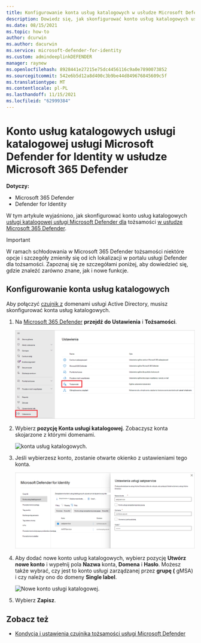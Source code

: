 ```yaml
---
title: Konfigurowanie konta usług katalogowych w usłudze Microsoft Defender dla tożsamości
description: Dowiedz się, jak skonfigurować konto usług katalogowych usługi katalogowej usługi Microsoft Defender for Identity w usłudze Microsoft 365 Defender
ms.date: 08/15/2021
ms.topic: how-to
author: dcurwin
ms.author: dacurwin
ms.service: microsoft-defender-for-identity
ms.custom: admindeeplinkDEFENDER
manager: raynew
ms.openlocfilehash: 8928441e27215e75dc4456116c9a0e7890073852
ms.sourcegitcommit: 542e6b5d12a8d400c3b9be44d849676845609c5f
ms.translationtype: MT
ms.contentlocale: pl-PL
ms.lasthandoff: 11/15/2021
ms.locfileid: "62999384"
---
```

# <a name="microsoft-defender-for-identity-directory-services-account-in-microsoft-365-defender"></a>Konto usług katalogowych usługi katalogowej usługi Microsoft Defender for Identity w usłudze Microsoft 365 Defender

**Dotyczy:**

- Microsoft 365 Defender
- Defender for Identity

W tym artykule wyjaśniono, jak skonfigurować konto usług katalogowych [usługi katalogowej usługi Microsoft Defender dla](/defender-for-identity) tożsamości [w usłudze Microsoft 365 Defender](/microsoft-365/security/defender/overview-security-center).

>[!IMPORTANT]
>W ramach schłodowania w Microsoft 365 Defender tożsamości niektóre opcje i szczegóły zmieniły się od ich lokalizacji w portalu usługi Defender dla tożsamości. Zapoznaj się ze szczegółami poniżej, aby dowiedzieć się, gdzie znaleźć zarówno znane, jak i nowe funkcje.

## <a name="configure-directory-services-account"></a>Konfigurowanie konta usług katalogowych

Aby połączyć [czujnik z](sensor-health.md#add-a-sensor) domenami usługi Active Directory, musisz skonfigurować konta usług katalogowych.

1. Na <a href="https://go.microsoft.com/fwlink/p/?linkid=2077139" target="_blank">Microsoft 365 Defender</a> **przejdź do Ustawienia** i **Tożsamości**.

    ![Przejdź do Ustawienia, a następnie do identities.](../../media/defender-identity/settings-identities.png)

1. Wybierz **pozycję Konta usługi katalogowej**. Zobaczysz konta skojarzone z którymi domenami.

    ![konta usług katalogowych.](../../media/defender-identity/directory-service-accounts.png)

1. Jeśli wybierzesz konto, zostanie otwarte okienko z ustawieniami tego konta.

    ![Ustawienia konta.](../../media/defender-identity/account-settings.png)

1. Aby dodać nowe konto usług katalogowych, wybierz pozycję **Utwórz nowe konto** i wypełnij pola **Nazwa** konta, **Domena** i **Hasło**. Możesz także wybrać, czy jest to konto usługi zarządzanej przez **grupę (** gMSA) i czy należy ono do domeny **Single label**.

    ![Nowe konto usługi katalogowej.](../../media/defender-identity/new-directory-service-account.png)

1. Wybierz **Zapisz**.

## <a name="see-also"></a>Zobacz też

- [Kondycja i ustawienia czujnika tożsamości usługi Microsoft Defender](sensor-health.md)
